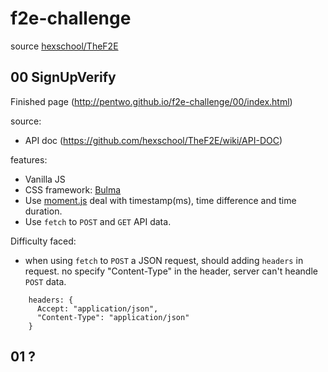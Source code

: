 # f2e-challenge
source [hexschool/TheF2E](https://github.com/hexschool/TheF2E)

## 00 SignUpVerify
Finished page (http://pentwo.github.io/f2e-challenge/00/index.html)

source:
- API doc (https://github.com/hexschool/TheF2E/wiki/API-DOC)

features:
- Vanilla JS
- CSS framework: [Bulma](https://bulma.io/)
- Use [moment.js](https://momentjs.com/) deal with timestamp(ms), time difference and time duration.
- Use `fetch` to `POST` and `GET` API data.

Difficulty faced:
- when using `fetch` to `POST` a JSON request, should adding `headers` in request. no specify "Content-Type" in the header, server can't heandle `POST` data.
```
    headers: {
      Accept: "application/json",
      "Content-Type": "application/json"
    }
```

## 01 ?
